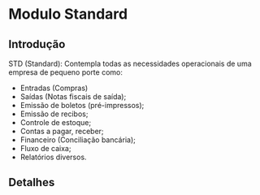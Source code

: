 # Modulo Standard #
## Introdução ##
STD (Standard): Contempla todas as necessidades operacionais de uma empresa de pequeno porte como:
  * Entradas (Compras)
  * Saídas (Notas fiscais de saída);
  * Emissão de boletos (pré-impressos);
  * Emissão de recibos;
  * Controle de estoque;
  * Contas a pagar, receber;
  * Financeiro (Conciliação bancária);
  * Fluxo de caixa;
  * Relatórios diversos.

## Detalhes ##
